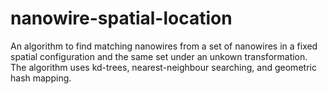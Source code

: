 # nanowire-spatial-location
An algorithm to find matching nanowires from a set of nanowires in a fixed spatial configuration and the same set under an unkown transformation. The algorithm uses kd-trees, nearest-neighbour searching, and geometric hash mapping.
